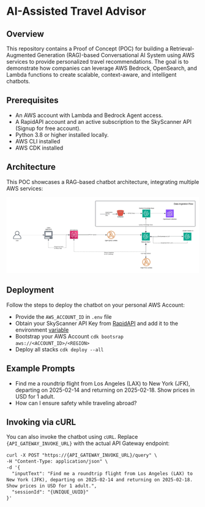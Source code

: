 # AI-Assisted Travel Advisor

## Overview

This repository contains a Proof of Concept (POC) for building a Retrieval-Augmented Generation (RAG)-based Conversational AI System using AWS services to provide personalized travel recommendations. The goal is to demonstrate how companies can leverage AWS Bedrock, OpenSearch, and Lambda functions to create scalable, context-aware, and intelligent chatbots.

## Prerequisites
- An AWS account with Lambda and Bedrock Agent access.
- A RapidAPI account and an active subscription to the SkyScanner API (Signup for free account).
- Python 3.8 or higher installed locally.
- AWS CLI installed
- AWS CDK installed

## Architecture

This POC showcases a RAG-based chatbot architecture, integrating multiple AWS services:

![Architecture Diagram](/RAG-chat-bot.jpeg)

## Deployment

Follow the steps to deploy the chatbot on your personal AWS Account:

- Provide the `AWS_ACCOUNT_ID` in `.env` file
- Obtain your SkyScanner API Key from [RapidAPI](https://rapidapi.com/) and add it to the environment [variable](https://github.com/slalom/gen-ai-travel-advisor/blob/main/infra/lib/bedrock-agent-stack.ts#L41)
- Bootstrap your AWS Account `cdk bootsrap aws://<ACCOUNT_ID>/<REGION>`
- Deploy all stacks `cdk deploy --all`  

## Example Prompts
- Find me a roundtrip flight from Los Angeles (LAX) to New York (JFK), departing on 2025-02-14 and returning on 2025-02-18. Show prices in USD for 1 adult.
- How can I ensure safety while traveling abroad?

## Invoking via cURL

You can also invoke the chatbot using `cURL`. Replace `{API_GATEWAY_INVOKE_URL}` with the actual API Gateway endpoint:
```
curl -X POST "https://{API_GATEWAY_INVOKE_URL}/query" \
-H "Content-Type: application/json" \
-d '{
  "inputText": "Find me a roundtrip flight from Los Angeles (LAX) to New York (JFK), departing on 2025-02-14 and returning on 2025-02-18. Show prices in USD for 1 adult.",
  "sessionId": "{UNIQUE_UUID}"
}'
```
